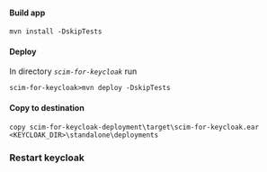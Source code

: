 #### Build app

`mvn install -DskipTests
`
#### Deploy

In directory _`scim-for-keycloak`_ run

`scim-for-keycloak>mvn deploy -DskipTests`

#### Copy to destination

`copy scim-for-keycloak-deployment\target\scim-for-keycloak.ear <KEYCLOAK_DIR>\standalone\deployments`

### Restart keycloak
